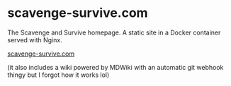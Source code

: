# scavenge-survive.com

The Scavenge and Survive homepage. A static site in a Docker container served
with Nginx.

[scavenge-survive.com](https://scavenge-survive.com)

(it also includes a wiki powered by MDWiki with an automatic git webhook thingy
but I forgot how it works lol)
